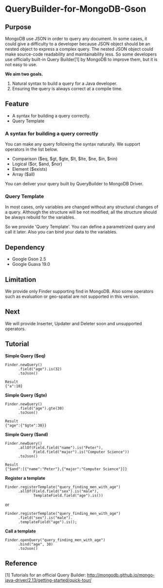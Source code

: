# QueryBuilder-for-MongoDB-Gson
## Purpose

MongoDB use JSON in order to query any document.
In some cases, it could give a difficulty to a developer because JSON object should be an nested object to express a complex query.
The nested JSON object could make source-code readability and maintainability less.
So some developers use officially built-in Query Builder[1] by MongoDB to improve them, but it is not easy to use.

**We aim two goals.**

1. Natural syntax to build a query for a Java developer.
2. Ensuring the query is always correct at a compile time.

## Feature

- A syntax for building a query correctly.
- Query Template

### A syntax for building a query correctly

You can make any query following the syntax naturally.
We support operators in the list below.

- Comparison ($eq, $gt, $gte, $lt, $lte, $ne, $in, $nin)
- Logical ($or, $and, $nor)
- Element ($exists)
- Array ($all)

You can deliver your query built by QueryBuilder to MongoDB Driver.

### Query Template

In most cases, only variables are changed without any structural changes of a query.
Although the structure will be not modified, all the structure should be always rebuild for the variables.

So we provide 'Query Template'.
You can define a parametrized query and call it later.
Also you can bind your data to the variables.

## Dependency

- Google Gson 2.5
- Google Guava 19.0

## Limitation

We provide only Finder supporting find in MongoDB.
Also some operators such as evaluation or geo-spatial are not supported in this version.

## Next

We will provide Inserter, Updater and Deleter soon and unsupported operators.

## Tutorial

**Simple Query ($eq)**

```
Finder.newQuery()
      .field("age").is(32)
      .toJson()
```
```
Result 
{"a":10}
```

**Simple Query ($gte)**
```
Finder.newQuery()
      .field("age").gte(30)
      .toJson()
```
```
Result
{"age":{"$gte":30}}
```

**Simple Query ($and)**

```
Finder.newQuery()
      .allOf(Field.field("name").is("Peter"), 
             Field.field("major").is("Computer Science"))
      .toJson()
```
```
Result
{"$and":[{"name":"Peter"},{"major":"Computer Science"}]}
```

**Register a template**
```
Finder.registerTemplate("query_finding_men_with_age")
      .allOf(Field.field("sex").is("male"), 
             TemplateField.field("age").is())
```
or
```
Finder.registerTemplate("query_finding_men_with_age")
      .field("sex").is("male").
      .templateField("age").is();
```

**Call a template**
```
Finder.openQuery("query_finding_men_with_age")
      .bind("age", 30)
      .toJson()
```

## Reference
[1] Tutorials for an official Query Builder: http://mongodb.github.io/mongo-java-driver/2.13/getting-started/quick-tour/

